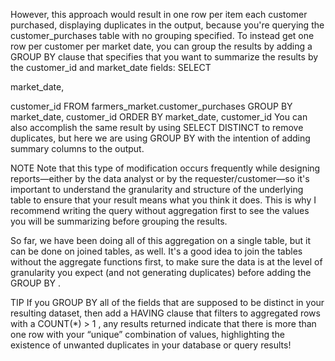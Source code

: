However, this approach would result in one row per item each customer purchased, displaying duplicates in the output, because you're querying the customer_purchases table with no grouping specified.
To instead get one row per customer per market date, you can group the results by adding a GROUP BY clause that specifies that you want to summarize the results by the customer_id and market_date fields:
SELECT 
   
 market_date, 
   
 customer_id
FROM farmers_market.customer_purchases
GROUP BY market_date, customer_id
ORDER BY market_date, customer_id
You can also accomplish the same result by using SELECT DISTINCT to remove duplicates, but here we are using GROUP BY with the intention of adding summary columns to the output.

NOTE
Note that this type of modification occurs frequently while designing reports—either by the data analyst or by the requester/customer—so it's important to understand the granularity and structure of the underlying table to ensure that your result means what you think it does. This is why I recommend writing the query without aggregation first to see the values you will be summarizing before grouping the results.

So far, we have been doing all of this aggregation on a single table, but it can be done on joined tables, as well. It's a good idea to join the tables without the aggregate functions first, to make sure the data is at the level of granularity you expect (and not generating duplicates) before adding the GROUP BY .

TIP
If you GROUP BY all of the fields that are supposed to be distinct in your resulting dataset, then add a HAVING clause that filters to aggregated rows with a COUNT(*) > 1 , any results returned indicate that there is more than one row with your “unique” combination of values, highlighting the existence of unwanted duplicates in your database or query results!



